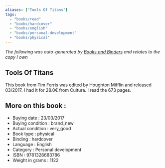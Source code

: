 ```yaml
---
aliases: ["Tools Of Titans"] 
tags: 
  - "books/read" 
  - "books/hardcover" 
  - "books/english"
  - "books/personal-development"
  - "books/physical"
---
```


_The following was auto-generated by [Books and Binders](Books%20and%20Binders.md) and relates to the copy I own_
## Tools Of Titans
This book from Tim Ferris was edited by Houghton Mifflin and released 03/2017. I had it for 28.0€ from Cultura. I read the 673 pages.

## More on this book :
- Buying date : 23/03/2017
- Buying condition : brand_new
- Actual condition : very_good
- Book type : physical
- Binding : hardcover
- Language : English
- Category : Personal development
- ISBN : 9781328683786
- Weight in grams : 1122
